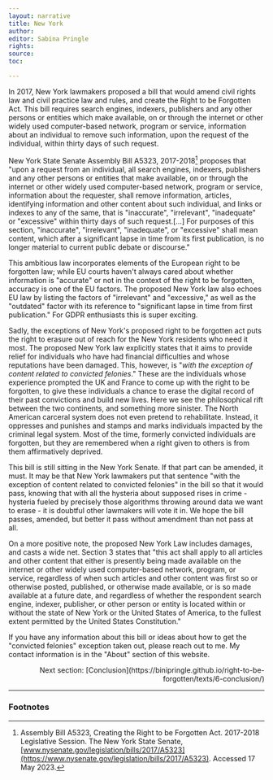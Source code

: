 ```yaml
---
layout: narrative
title: New York
author:
editor: Sabina Pringle
rights:
source:
toc:

---
```


In 2017, New York lawmakers proposed a bill that would amend civil rights law and civil practice law and rules, and create the Right to be Forgotten Act. This bill requires search engines, indexers, publishers and any other persons or entities which make available, on or through the internet or other widely used computer-based network, program or service, information about an individual to remove such information, upon the request of the individual, within thirty days of such request.

New York State Senate Assembly Bill A5323, 2017-2018[^1] proposes that "upon a request from an individual, all search engines, indexers, publishers and any other persons or entities that make available, on or through the internet or other widely used computer-based network, program or service, information about the requester, shall remove information, articles, identifying information and other content about such individual, and links or indexes to any of the same, that is "inaccurate", "irrelevant", "inadequate" or "excessive" within thirty days of such request.[...] For purposes of this section, "inaccurate", "irrelevant", "inadequate", or "excessive" shall mean content, which after a significant lapse in time from its first publication, is no longer material to current public debate or discourse."

This ambitious law incorporates elements of the European right to be forgotten law; while EU courts haven't always cared about whether information is "accurate" or not in the context of the right to be forgotten, accuracy is one of the EU factors. The proposed New York law also echoes EU law by listing the factors of "irrelevant" and "excessive," as well as the "outdated" factor with its reference to "significant lapse in time from first publication." For GDPR enthusiasts this is super exciting.

Sadly, the exceptions of New York's proposed right to be forgotten act puts the right to erasure out of reach for the New York residents who need it most. The proposed New York law explicitly states that it aims to provide relief for individuals who have had financial difficulties and whose reputations have been damaged. This, however, is "*with the exception of content related to convicted felonies*." These are the individuals whose experience prompted the UK and France to come up with the right to be forgotten, to give these individuals a chance to erase the digital record of their past convictions and build new lives. Here we see the philosophical rift between the two continents, and something more sinister. The North American carceral system does not even pretend to rehabilitate. Instead, it oppresses and punishes and stamps and marks individuals impacted by the criminal legal system. Most of the time, formerly convicted individuals are forgotten, but they are remembered when a right given to others is from them affirmatively deprived.

This bill is still sitting in the New York Senate. If that part can be amended, it must. It may be that New York lawmakers put that sentence "with the exception of content related to convicted felonies" in the bill so that it would pass, knowing that with all the hysteria about supposed rises in crime - hysteria fueled by precisely those algorithms throwing around data we want to erase - it is doubtful other lawmakers will vote it in. We hope the bill passes, amended, but better it pass without amendment than not pass at all.

On a more positive note, the proposed New York Law includes damages, and casts a wide net. Section 3 states that "this act shall apply to all articles and other content that either is presently being made available on the internet or other widely used computer-based network, program, or service, regardless of when such articles and other content was first so or otherwise posted, published, or otherwise made available, or is so made available at a future date, and regardless of whether the respondent search engine, indexer, publisher, or other person or entity is located within or without the state of New York or the United States of America, to the fullest extent permitted by the United States Constitution."

If you have any information about this bill or ideas about how to get the "convicted felonies" exception taken out, please reach out to me. My contact information is in the "About" section of this website.

[^1]:Assembly Bill A5323, Creating the Right to be Forgotten Act. 2017-2018 Legislative Session. The New York State Senate, [www.nysenate.gov/legislation/bills/2017/A5323](https://www.nysenate.gov/legislation/bills/2017/A5323). Accessed 17 May 2023.

<div style="text-align: right">
Next section: [Conclusion](https://binipringle.github.io/right-to-be-forgotten/texts/6-conclusion/)
</div>

---

### Footnotes
